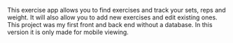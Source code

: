 This exercise app allows you to find exercises and track your sets, reps and weight. It will also allow you to add new exercises and edit existing ones.
This project was my first front and back end without a database.
In this version it is only made for mobile viewing.
